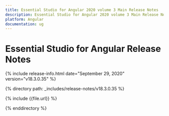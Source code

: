 ```yaml
---
title: Essential Studio for Angular 2020 volume 3 Main Release Notes  
description: Essential Studio for Angular 2020 volume 3 Main Release Notes  
platform: Angular
documentation: ug
---
```


# Essential Studio for Angular  Release Notes  

{% include release-info.html date="September 29, 2020"  version="v18.3.0.35" %} 


{% directory path: _includes/release-notes/v18.3.0.35 %}

{% include {{file.url}} %}

{% enddirectory %}